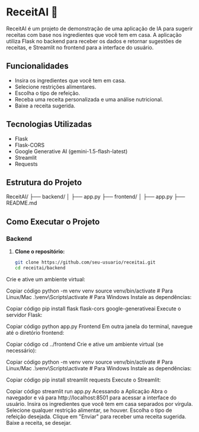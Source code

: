 # ReceitAI 🍴

ReceitAI é um projeto de demonstração de uma aplicação de IA para sugerir receitas com base nos ingredientes que você tem em casa. A aplicação utiliza Flask no backend para receber os dados e retornar sugestões de receitas, e Streamlit no frontend para a interface do usuário.

## Funcionalidades

- Insira os ingredientes que você tem em casa.
- Selecione restrições alimentares.
- Escolha o tipo de refeição.
- Receba uma receita personalizada e uma análise nutricional.
- Baixe a receita sugerida.

## Tecnologias Utilizadas

- Flask
- Flask-CORS
- Google Generative AI (gemini-1.5-flash-latest)
- Streamlit
- Requests

## Estrutura do Projeto

ReceitAI/
├── backend/
│   ├── app.py
├── frontend/
│   ├── app.py
├── README.md


## Como Executar o Projeto

### Backend

1. **Clone o repositório:**
   ```bash
   git clone https://github.com/seu-usuario/receitai.git
   cd receitai/backend
Crie e ative um ambiente virtual:


Copiar código
python -m venv venv
source venv/bin/activate  # Para Linux/Mac
.\venv\Scripts\activate  # Para Windows
Instale as dependências:


Copiar código
pip install flask flask-cors google-generativeai
Execute o servidor Flask:


Copiar código
python app.py
Frontend
Em outra janela do terminal, navegue até o diretório frontend:


Copiar código
cd ../frontend
Crie e ative um ambiente virtual (se necessário):

Copiar código
python -m venv venv
source venv/bin/activate  # Para Linux/Mac
.\venv\Scripts\activate  # Para Windows
Instale as dependências:


Copiar código
pip install streamlit requests
Execute o Streamlit:


Copiar código
streamlit run app.py
Acessando a Aplicação
Abra o navegador e vá para http://localhost:8501 para acessar a interface do usuário.
Insira os ingredientes que você tem em casa separados por vírgula.
Selecione qualquer restrição alimentar, se houver.
Escolha o tipo de refeição desejada.
Clique em "Enviar" para receber uma receita sugerida.
Baixe a receita, se desejar.


   

